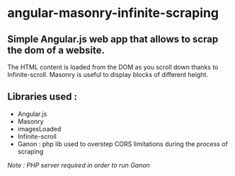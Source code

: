 # angular-masonry-infinite-scraping

## Simple Angular.js web app that allows to scrap the dom of a website.

The HTML content is loaded from the DOM as you scroll down thanks to Infinite-scroll.
Masonry is useful to display blocks of different height.

## Libraries used :

* Angular.js
* Masonry
* imagesLoaded
* Infinite-scroll
* Ganon : php lib used to overstep CORS limitations during the process of scraping

*Note : PHP server required in order to run Ganon*